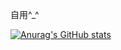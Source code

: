 自用^_^

[![Anurag's GitHub stats](https://github-readme-stats.vercel.app/api?username=MiloEvans)](https://github.com/anuraghazra/github-readme-stats)
